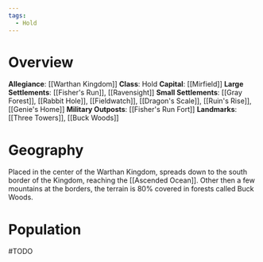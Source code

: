 ```yaml
---
tags:
  - Hold
---
```

# Overview
**Allegiance**: [[Warthan Kingdom]]
**Class**: Hold
**Capital**: [[Mirfield]]
**Large Settlements**: [[Fisher's Run]], [[Ravensight]]
**Small Settlements**: [[Gray Forest]], [[Rabbit Hole]], [[Fieldwatch]], [[Dragon's Scale]], [[Ruin's Rise]], [[Genie's Home]]
**Military Outposts**: [[Fisher's Run Fort]]
**Landmarks**: [[Three Towers]], [[Buck Woods]]

# Geography
Placed in the center of the Warthan Kingdom, spreads down to the south border of the Kingdom, reaching the [[Ascended Ocean]].
Other then a few mountains at the borders, the terrain is 80% covered in forests called Buck Woods.
# Population
#TODO 